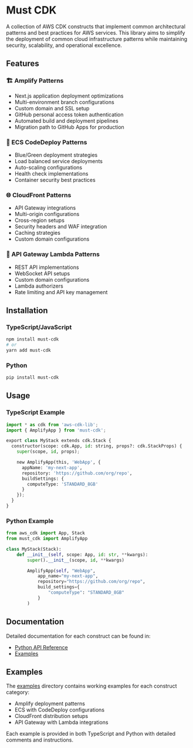 # Must CDK

A collection of AWS CDK constructs that implement common architectural patterns and best practices for AWS services. This library aims to simplify the deployment of common cloud infrastructure patterns while maintaining security, scalability, and operational excellence.

## Features

### 🏗️ Amplify Patterns

* Next.js application deployment optimizations
* Multi-environment branch configurations
* Custom domain and SSL setup
* GitHub personal access token authentication
* Automated build and deployment pipelines
* Migration path to GitHub Apps for production

### 🚢 ECS CodeDeploy Patterns

* Blue/Green deployment strategies
* Load balanced service deployments
* Auto-scaling configurations
* Health check implementations
* Container security best practices

### 🌐 CloudFront Patterns

* API Gateway integrations
* Multi-origin configurations
* Cross-region setups
* Security headers and WAF integration
* Caching strategies
* Custom domain configurations

### 🔌 API Gateway Lambda Patterns

* REST API implementations
* WebSocket API setups
* Custom domain configurations
* Lambda authorizers
* Rate limiting and API key management

## Installation

### TypeScript/JavaScript

```bash
npm install must-cdk
# or
yarn add must-cdk
```

### Python

```bash
pip install must-cdk
```

## Usage

### TypeScript Example

```python
import * as cdk from 'aws-cdk-lib';
import { AmplifyApp } from 'must-cdk';

export class MyStack extends cdk.Stack {
  constructor(scope: cdk.App, id: string, props?: cdk.StackProps) {
    super(scope, id, props);

    new AmplifyApp(this, 'WebApp', {
      appName: 'my-next-app',
      repository: 'https://github.com/org/repo',
      buildSettings: {
        computeType: 'STANDARD_8GB'
      }
    });
  }
}
```

### Python Example

```python
from aws_cdk import App, Stack
from must_cdk import AmplifyApp

class MyStack(Stack):
    def __init__(self, scope: App, id: str, **kwargs):
        super().__init__(scope, id, **kwargs)

        AmplifyApp(self, "WebApp",
            app_name="my-next-app",
            repository="https://github.com/org/repo",
            build_settings={
                "computeType": "STANDARD_8GB"
            }
        )
```

## Documentation

Detailed documentation for each construct can be found in:

* [Python API Reference](./docs/python/api.md)
* [Examples](./examples/README.md)

## Examples

The [examples](./examples) directory contains working examples for each construct category:

* Amplify deployment patterns
* ECS with CodeDeploy configurations
* CloudFront distribution setups
* API Gateway with Lambda integrations

Each example is provided in both TypeScript and Python with detailed comments and instructions.
